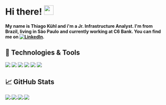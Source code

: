 # Hi there! <img src="https://raw.githubusercontent.com/MartinHeinz/MartinHeinz/master/wave.gif" width="30px">
#### My name is Thiago Kühl and i'm a Jr. Infrastructure Analyst. I'm from Brazil, living in São Paulo and currently working at C6 Bank. You can find me on [![LinkedIn][1]][1.1].

<!-- Icons -->
[1]: https://raw.githubusercontent.com/MartinHeinz/MartinHeinz/master/linkedin-3-16.png (LinkedIn icon without padding)

<!-- Links to your social media accounts -->
[1.1]: https://www.linkedin.com/in/thiago-k%C3%BChl/

## 🔧 Technologies & Tools
![](https://img.shields.io/badge/OS-Linux-informational?style=flat&logo=linux&logoColor=white&color=2bbc8a)
![](https://img.shields.io/badge/Code-Golang-informational?style=flat&logo=go&logoColor=white&color=2bbc8a)
![](https://img.shields.io/badge/Code-Kotlin-informational?style=flat&logo=kotlin&logoColor=white&color=2bbc8a)
![](https://img.shields.io/badge/Shell-Bash-informational?style=flat&logo=gnu-bash&logoColor=white&color=2bbc8a)
![](https://img.shields.io/badge/Code-React-informational?style=flat&logo=react&logoColor=white&color=2bbc8a)
![](https://img.shields.io/badge/Code-JavaScript-informational?style=flat&logo=javascript&logoColor=white&color=2bbc8a)

## &#x1f4c8; GitHub Stats
<a href="https://github.com/Thiago-Kuhl?tab=repositories">
  <img align="center" src="https://github-readme-stats.vercel.app/api/top-langs/?username=thiago-kuhl&hide=java,html&title_color=ffffff&text_color=c9cacc&icon_color=2bbc8a&bg_color=1d1f21" />
</a>

<a href="https://github.com/Thiago-Kuhl?tab=repositories">
  <img align="center" src="https://github-readme-stats.vercel.app/api?username=thiago-kuhl&show_icons=true&count_private=true&theme=darcula" />
</a>

<a href="https://github.com/Thiago-Kuhl/fin-family-app">
  <img align="center" src="https://github-readme-stats.vercel.app/api/pin/?username=thiago-kuhl&repo=fin-family-app&theme=darcula" />
</a>

<a href="https://github.com/Thiago-Kuhl/fin-family-backend">
  <img align="center" src="https://github-readme-stats.vercel.app/api/pin/?username=thiago-kuhl&repo=fin-family-backend&theme=darcula" />
</a>    

